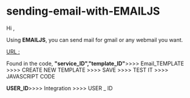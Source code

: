 # sending-email-with-EMAILJS

Hi ,

Using **EMAILJS**, you can send mail for gmail or any webmail you want.

[URL : ](https://emailjs.com)

Found in the code, **"service_ID","template_ID"**>>>>  Email_TEMPLATE >>>> CREATE NEW TEMPLATE >>>> SAVE >>>> TEST IT >>>> JAVASCRIPT CODE 


**USER_ID**>>>> Integration >>>> USER _ ID 
